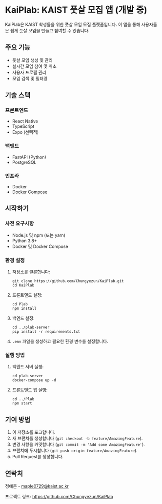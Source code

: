 # KaiPlab: KAIST 풋살 모집 앱 (개발 중)

KaiPlab은 KAIST 학생들을 위한 풋살 모임 모집 플랫폼입니다. 이 앱을 통해 사용자들은 쉽게 풋살 모임을 만들고 참여할 수 있습니다.

## 주요 기능

- 풋살 모임 생성 및 관리
- 실시간 모임 참여 및 취소
- 사용자 프로필 관리
- 모임 검색 및 필터링

## 기술 스택

### 프론트엔드
- React Native
- TypeScript
- Expo (선택적)

### 백엔드
- FastAPI (Python)
- PostgreSQL

### 인프라
- Docker
- Docker Compose

## 시작하기

### 사전 요구사항

- Node.js 및 npm (또는 yarn)
- Python 3.8+
- Docker 및 Docker Compose

### 환경 설정

1. 저장소를 클론합니다:
   ```
   git clone https://github.com/Chungyezun/KaiPlab.git
   cd KaiPlab
   ```

2. 프론트엔드 설정:
   ```
   cd Plab
   npm install
   ```

3. 백엔드 설정:
   ```
   cd ../plab-server
   pip install -r requirements.txt
   ```

4. `.env` 파일을 생성하고 필요한 환경 변수를 설정합니다.

### 실행 방법

1. 백엔드 서버 실행:
   ```
   cd plab-server
   docker-compose up -d
   ```

2. 프론트엔드 앱 실행:
   ```
   cd ../Plab
   npm start
   ```

## 기여 방법

1. 이 저장소를 포크합니다.
2. 새 브랜치를 생성합니다 (`git checkout -b feature/AmazingFeature`).
3. 변경 사항을 커밋합니다 (`git commit -m 'Add some AmazingFeature'`).
4. 브랜치에 푸시합니다 (`git push origin feature/AmazingFeature`).
5. Pull Request를 생성합니다.

## 연락처

정예준 - maple0729@kaist.ac.kr

프로젝트 링크: https://github.com/Chungyezun/KaiPlab
